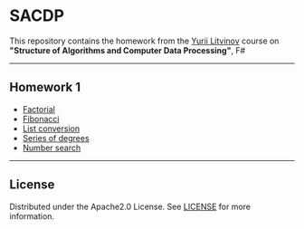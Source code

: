 # SACDP 
This repository contains the homework from the [Yurii Litvinov](https://github.com/yurii-litvinov) course on **"Structure of Algorithms and Computer Data Processing"**, F#

---
## Homework 1
- [Factorial]()
- [Fibonacci]()
- [List conversion]()
- [Series of degrees]()
- [Number search]()
---
## License
Distributed under the Apache2.0 License. See [LICENSE](https://github.com/egor-shishkarev/SACDP/blob/main/LICENSE) for more information.
